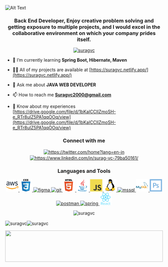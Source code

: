 ![Alt Text](https://i.im.ge/2022/08/19/OaGu0G.Black-Blue-Modern-Geometric-Technology-Youtube-Intro.gif)
<h3 align="center">Back End Developer, Enjoy creative problem solving and getting exposure to multiple projects, and I would excel in the collaborative environment on which your company prides itself.</h3>

<p align="center"> <a href="https://github.com/ryo-ma/github-profile-trophy"><img src="https://github-profile-trophy.vercel.app/?username=suragvc&theme=radical&row=2&column=3" alt="suragvc"/></a></p>

- 🌱 I’m currently learning **Spring Boot, Hibernate, Maven**

- 👨‍💻 All of my projects are available at [https://suragvc.netlify.app/](https://suragvc.netlify.app/)

- 💬 Ask me about **JAVA WEB DEVELOPER**

- 📫 How to reach me **Suragvc2000@gmail.com**

- 📄 Know about my experiences [https://drive.google.com/file/d/1bKaICClIZmoSH-e_RTr8uIZ5PA1qqOOq/view](https://drive.google.com/file/d/1bKaICClIZmoSH-e_RTr8uIZ5PA1qqOOq/view)



<h3 align="center">Connect with me</h3>
<p align="center">
<a href="https://twitter.com/https://twitter.com/home?lang=en-in" target="blank"><img align="center" src="https://raw.githubusercontent.com/rahuldkjain/github-profile-readme-generator/master/src/images/icons/Social/twitter.svg" alt="https://twitter.com/home?lang=en-in" height="30" width="40" /></a>
<a href="https://linkedin.com/in/https://www.linkedin.com/in/surag-vc-79ba50161/" target="blank"><img align="center" src="https://raw.githubusercontent.com/rahuldkjain/github-profile-readme-generator/master/src/images/icons/Social/linked-in-alt.svg" alt="https://www.linkedin.com/in/surag-vc-79ba50161/" height="30" width="40"/></a>
</p>
  
<h3 align="center">Languages and Tools</h3>
<p align="center"> <a href="https://aws.amazon.com" target="_blank" rel="noreferrer"> <img src="https://raw.githubusercontent.com/devicons/devicon/master/icons/amazonwebservices/amazonwebservices-original-wordmark.svg" alt="aws" width="40" height="40"/> </a> <a href="https://www.w3schools.com/css/" target="_blank" rel="noreferrer"> <img src="https://raw.githubusercontent.com/devicons/devicon/master/icons/css3/css3-original-wordmark.svg" alt="css3" width="40" height="40"/> </a> <a href="https://www.figma.com/" target="_blank" rel="noreferrer"> <img src="https://www.vectorlogo.zone/logos/figma/figma-icon.svg" alt="figma" width="40" height="40"/> </a> <a href="https://git-scm.com/" target="_blank" rel="noreferrer"> <img src="https://www.vectorlogo.zone/logos/git-scm/git-scm-icon.svg" alt="git" width="40" height="40"/> </a> <a href="https://www.w3.org/html/" target="_blank" rel="noreferrer"> <img src="https://raw.githubusercontent.com/devicons/devicon/master/icons/html5/html5-original-wordmark.svg" alt="html5" width="40" height="40"/> </a> <a href="https://www.java.com" target="_blank" rel="noreferrer"> <img src="https://raw.githubusercontent.com/devicons/devicon/master/icons/java/java-original.svg" alt="java" width="40" height="40"/> </a> <a href="https://developer.mozilla.org/en-US/docs/Web/JavaScript" target="_blank" rel="noreferrer"> <img src="https://raw.githubusercontent.com/devicons/devicon/master/icons/javascript/javascript-original.svg" alt="javascript" width="40" height="40"/> </a> <a href="https://www.linux.org/" target="_blank" rel="noreferrer"> <img src="https://raw.githubusercontent.com/devicons/devicon/master/icons/linux/linux-original.svg" alt="linux" width="40" height="40"/> </a> <a href="https://www.microsoft.com/en-us/sql-server" target="_blank" rel="noreferrer"> <img src="https://www.svgrepo.com/show/303229/microsoft-sql-server-logo.svg" alt="mssql" width="40" height="40"/> </a> <a href="https://www.mysql.com/" target="_blank" rel="noreferrer"> <img src="https://raw.githubusercontent.com/devicons/devicon/master/icons/mysql/mysql-original-wordmark.svg" alt="mysql" width="40" height="40"/> </a> <a href="https://www.photoshop.com/en" target="_blank" rel="noreferrer"> <img src="https://raw.githubusercontent.com/devicons/devicon/master/icons/photoshop/photoshop-line.svg" alt="photoshop" width="40" height="40"/> </a> <a href="https://postman.com" target="_blank" rel="noreferrer"> <img src="https://www.vectorlogo.zone/logos/getpostman/getpostman-icon.svg" alt="postman" width="40" height="40"/> </a> <a href="https://spring.io/" target="_blank" rel="noreferrer"> <img src="https://www.vectorlogo.zone/logos/springio/springio-icon.svg" alt="spring" width="40" height="40"/> </a>  <a href="https://reactjs.org/" target="_blank" rel="noreferrer"> <img src="https://raw.githubusercontent.com/devicons/devicon/master/icons/react/react-original-wordmark.svg" alt="react" width="40" height="40"/> </a> </p>

<p align="center"><img src="https://github-readme-stats.vercel.app/api/top-langs?username=suragvc&show_icons=true&locale=en&layout=compact&theme=dark"   alt="suragvc" /></p>
<p><img align="center" src="https://github-readme-streak-stats.herokuapp.com/?user=suragvc&theme=dark" alt="suragvc" /><img align="center" src="https://github-readme-stats.vercel.app/api?username=suragvc&show_icons=true&locale=en&theme=dark" alt="suragvc" /></p>

<img src="https://raw.githubusercontent.com/matfantinel/matfantinel/master/waves.svg" width="100%" height="100" >



